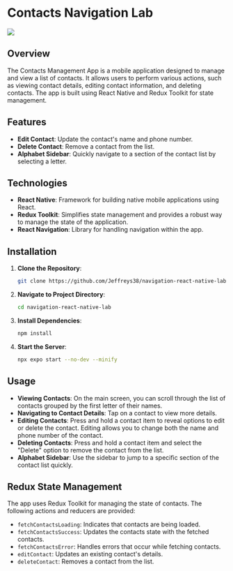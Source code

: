 # Contacts Navigation Lab
![](https://dianapps.com/blog/wp-content/uploads/2023/05/Bottom-nav-bar-react-native.png)
## Overview

The Contacts Management App is a mobile application designed to manage and view a list of contacts. It allows users to perform various actions, such as viewing contact details, editing contact information, and deleting contacts. The app is built using React Native and Redux Toolkit for state management.

## Features

- **Edit Contact**: Update the contact's name and phone number.
- **Delete Contact**: Remove a contact from the list.
- **Alphabet Sidebar**: Quickly navigate to a section of the contact list by selecting a letter.

## Technologies

- **React Native**: Framework for building native mobile applications using React.
- **Redux Toolkit**: Simplifies state management and provides a robust way to manage the state of the application.
- **React Navigation**: Library for handling navigation within the app.

## Installation

1. **Clone the Repository**:
    ```bash
    git clone https://github.com/Jeffreys38/navigation-react-native-lab.git
    ```

2. **Navigate to Project Directory**:
    ```bash
    cd navigation-react-native-lab
    ```

3. **Install Dependencies**:
    ```bash
    npm install
    ```

4. **Start the Server**:
    ```bash
    npx expo start --no-dev --minify
    ```

## Usage

- **Viewing Contacts**: On the main screen, you can scroll through the list of contacts grouped by the first letter of their names.
- **Navigating to Contact Details**: Tap on a contact to view more details.
- **Editing Contacts**: Press and hold a contact item to reveal options to edit or delete the contact. Editing allows you to change both the name and phone number of the contact.
- **Deleting Contacts**: Press and hold a contact item and select the "Delete" option to remove the contact from the list.
- **Alphabet Sidebar**: Use the sidebar to jump to a specific section of the contact list quickly.

## Redux State Management

The app uses Redux Toolkit for managing the state of contacts. The following actions and reducers are provided:

- `fetchContactsLoading`: Indicates that contacts are being loaded.
- `fetchContactsSuccess`: Updates the contacts state with the fetched contacts.
- `fetchContactsError`: Handles errors that occur while fetching contacts.
- `editContact`: Updates an existing contact's details.
- `deleteContact`: Removes a contact from the list.
